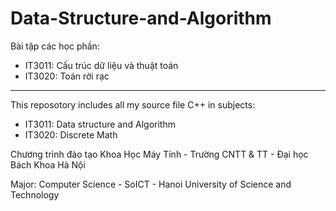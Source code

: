# Data-Structure-and-Algorithm
Bài tập các học phần:
- IT3011: Cấu trúc dữ liệu và thuật toán
- IT3020: Toán rời rạc 
--------------------------------------------------------------------
This reposotory includes all my source file C++ in subjects:
- IT3011: Data structure and Algorithm
- IT3020: Discrete Math

Chương trình đào tạo Khoa Học Máy Tính - Trường CNTT & TT - Đại học Bách Khoa Hà Nội

Major: Computer Science - SoICT - Hanoi University of Science and Technology
